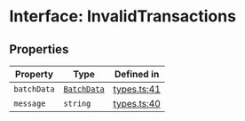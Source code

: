 # Interface: InvalidTransactions

## Properties

| Property | Type | Defined in |
| ------ | ------ | ------ |
| `batchData` | [`BatchData`](BatchData.md) | [types.ts:41](https://github.com/aditya172926/token_batch_sdk/blob/f017015ea039265e401cbb015c09cbee459a4b00/src/types.ts#L41) |
| `message` | `string` | [types.ts:40](https://github.com/aditya172926/token_batch_sdk/blob/f017015ea039265e401cbb015c09cbee459a4b00/src/types.ts#L40) |
